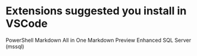 # Extensions suggested you install in VSCode

PowerShell
Markdown All in One
Markdown Preview Enhanced
SQL Server (mssql)